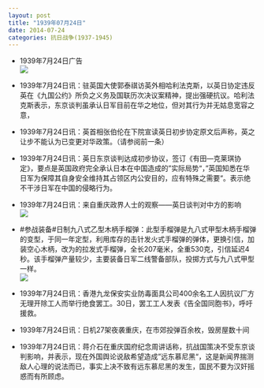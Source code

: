 ```yaml
---
layout: post
title: "1939年07月24日"
date: 2014-07-24
categories: 抗日战争(1937-1945)
---
```


<meta name="referrer" content="no-referrer" />

- 1939年7月24日广告 <br/><img src="https://ww1.sinaimg.cn/large/aca367d8jw1eio8goe7swj20jd0y47ga.jpg" />

- 1939年7月24日讯：驻英国大使郭泰祺访英外相哈利法克斯，以英日协定违反英在《九国公约》所负之义务及国联历次决议案精神，提出强硬抗议。哈利法克斯表示，东京谈判虽承认日军目前在华之地位，但对其行为并无姑息宽容之意， 

- 1939年7月24日讯：英首相张伯伦在下院宣读英日初步协定原文后声称，英之让步不能认为已变更对华政策。（请参阅前一条） 

- 1939年7月24日讯：英日东京谈判达成初步协议，签订《有田—克莱琪协定》，要点是英国政府完全承认日本在中国造成的”实际局势“，”英国知悉在华日军为保障其自身安全维持其占领区内公安目的，应有特殊之需要“。表示绝不干涉日军在中国的侵略行为。 

- 1939年7月24日讯：来自重庆政界人士的观察——英日谈判对中方的影响 <br/><img src="https://ww1.sinaimg.cn/large/aca367d8jw1einpeczwdtj209g0vlahm.jpg" />

- #参战装备#日制九八式乙型木柄手榴弹：此型手榴弹是九八式甲型木柄手榴弹的变型，于同一年定型，利用库存的击针发火式手榴弹的弹体，更换引信，加装空心木柄，改为的拉发式手榴弹，全长207毫米，全重530克，引信延迟4秒。该手榴弹产量较少，主要装备日军二线警备部队，投掷方式与九八式甲型一样。 <br/><img src="https://ww3.sinaimg.cn/large/aca367d8jw1einnn2q7vjj20790ggt99.jpg" />

- 1939年7月24日讯：香港九龙保安实业防毒面具公司400余名工人因抗议厂方无理开除工人而举行绝食罢工。30日，罢工工人发表《告全国同胞书》，呼吁援救。 

- 1939年7月24日讯：日机27架夜袭重庆，在市郊投弹百余枚，毁房屋数十间 

- 1939年7月24日讯：蒋介石在重庆国府纪念周讲话称，抗战国策决不受东京谈判影响，并表示，现在外国舆论说敌希望造成”远东慕尼黑“，这是新闻界揣测敌人心理的说法而已，事实上决不致有远东慕尼黑的发生，国民不要为汉奸摇惑而有所顾虑。 


